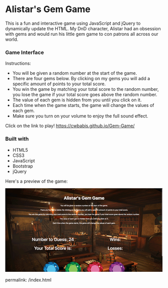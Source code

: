 # Alistar's Gem Game
This is a fun and interactive game using JavaScript and jQuery to dynamically update the HTML. My DnD character, Alistar had an obsession with gems and would run his little gem game to con patrons all across our world.

### Game Interface

Instructions:
* You will be given a random number at the start of the game.
* There are four gems below. By clicking on my gems you will add a specific amount of points to your total score.
* You win the game by matching your total score to the random number, you lose the game if your total score goes above the random number.
* The value of each gem is hidden from you until you click on it.
* Each time when the game starts, the game will change the values of each gem.
* Make sure you turn on your volume to enjoy the full sound effect.


Click on the link to play!
https://cwbabis.github.io/Gem-Game/


### Built with
* HTML5
* CSS3
* JavaScript
* Bootstrap
* jQuery

Here's a preview of the game:

![](gemgame.gif "gif")

permalink: /index.html
